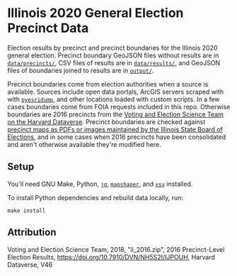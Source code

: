# Illinois 2020 General Election Precinct Data

Election results by precinct and precinct boundaries for the Illinois 2020 general election. Precinct boundary GeoJSON files without results are in [`data/precincts/`](./data/precincts/), CSV files of results are in [`data/results/`](./data/results/), and GeoJSON files of boundaries joined to results are in [`output/`](./output/).

Precinct boundaries come from election authorities when a source is available. Sources include open data portals, ArcGIS servers scraped with with [`pyesridump`](https://github.com/openaddresses/pyesridump), and other locations loaded with custom scripts. In a few cases boundaries come from FOIA requests included in this repo. Otherwise boundaries are 2016 precincts from the [Voting and Election Science Team on the Harvard Dataverse](https://doi.org/10.7910/DVN/NH5S2I/IJPOUH). Precinct boundaries are checked against [precinct maps as PDFs or images maintained by the Illinois State Board of Elections](https://www.elections.il.gov/precinctmaps/), and in some cases when 2016 precincts have been consolidated and aren't otherwise available they're modified here.

## Setup

You'll need GNU Make, Python, [`jq`](https://stedolan.github.io/jq/), [`mapshaper`](https://github.com/mbloch/mapshaper/), and [`xsv`](https://github.com/burntsushi/xsv) installed.

To install Python dependencies and rebuild data locally, run:

```shell
make install
```

## Attribution

Voting and Election Science Team, 2018, "il_2016.zip", 2016 Precinct-Level Election Results, https://doi.org/10.7910/DVN/NH5S2I/IJPOUH, Harvard Dataverse, V46
